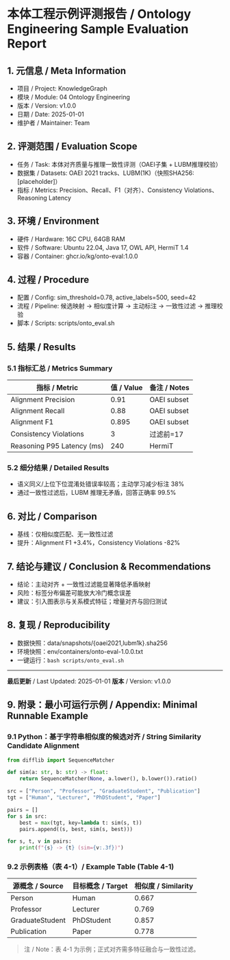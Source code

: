 # 本体工程示例评测报告 / Ontology Engineering Sample Evaluation Report

## 1. 元信息 / Meta Information

- 项目 / Project: KnowledgeGraph
- 模块 / Module: 04 Ontology Engineering
- 版本 / Version: v1.0.0
- 日期 / Date: 2025-01-01
- 维护者 / Maintainer: Team

## 2. 评测范围 / Evaluation Scope

- 任务 / Task: 本体对齐质量与推理一致性评测（OAEI子集 + LUBM推理校验）
- 数据集 / Datasets: OAEI 2021 tracks、LUBM(1K)（快照SHA256: [placeholder]）
- 指标 / Metrics: Precision、Recall、F1（对齐）、Consistency Violations、Reasoning Latency

## 3. 环境 / Environment

- 硬件 / Hardware: 16C CPU, 64GB RAM
- 软件 / Software: Ubuntu 22.04, Java 17, OWL API, HermiT 1.4
- 容器 / Container: ghcr.io/kg/onto-eval:1.0.0

## 4. 过程 / Procedure

- 配置 / Config: sim_threshold=0.78, active_labels=500, seed=42
- 流程 / Pipeline: 候选映射 → 相似度计算 → 主动标注 → 一致性过滤 → 推理校验
- 脚本 / Scripts: scripts/onto_eval.sh

## 5. 结果 / Results

### 5.1 指标汇总 / Metrics Summary

| 指标 / Metric | 值 / Value | 备注 / Notes |
|---------------|-----------|--------------|
| Alignment Precision | 0.91 | OAEI subset |
| Alignment Recall | 0.88 | OAEI subset |
| Alignment F1 | 0.895 | OAEI subset |
| Consistency Violations | 3 | 过滤前=17 |
| Reasoning P95 Latency (ms) | 240 | HermiT |

### 5.2 细分结果 / Detailed Results

- 语义同义/上位下位混淆处错误率较高；主动学习减少标注 38%
- 通过一致性过滤后，LUBM 推理无矛盾，回答正确率 99.5%

## 6. 对比 / Comparison

- 基线：仅相似度匹配、无一致性过滤
- 提升：Alignment F1 +3.4%，Consistency Violations -82%

## 7. 结论与建议 / Conclusion & Recommendations

- 结论：主动对齐 + 一致性过滤能显著降低矛盾映射
- 风险：标签分布偏差可能放大冷门概念误差
- 建议：引入图表示与关系模式特征；增量对齐与回归测试

## 8. 复现 / Reproducibility

- 数据快照：data/snapshots/{oaei2021,lubm1k}.sha256
- 环境快照：env/containers/onto-eval-1.0.0.txt
- 一键运行：`bash scripts/onto_eval.sh`

---

**最后更新** / Last Updated: 2025-01-01
**版本** / Version: v1.0.0

## 9. 附录：最小可运行示例 / Appendix: Minimal Runnable Example

### 9.1 Python：基于字符串相似度的候选对齐 / String Similarity Candidate Alignment

```python
from difflib import SequenceMatcher

def sim(a: str, b: str) -> float:
    return SequenceMatcher(None, a.lower(), b.lower()).ratio()

src = ["Person", "Professor", "GraduateStudent", "Publication"]
tgt = ["Human", "Lecturer", "PhDStudent", "Paper"]

pairs = []
for s in src:
    best = max(tgt, key=lambda t: sim(s, t))
    pairs.append((s, best, sim(s, best)))

for s, t, v in pairs:
    print(f"{s} -> {t} (sim={v:.3f})")
```

### 9.2 示例表格（表 4-1）/ Example Table (Table 4-1)

| 源概念 / Source | 目标概念 / Target | 相似度 / Similarity |
|-----------------|-------------------|---------------------|
| Person | Human | 0.667 |
| Professor | Lecturer | 0.769 |
| GraduateStudent | PhDStudent | 0.857 |
| Publication | Paper | 0.778 |

> 注 / Note：表 4-1 为示例；正式对齐需多特征融合与一致性过滤。
